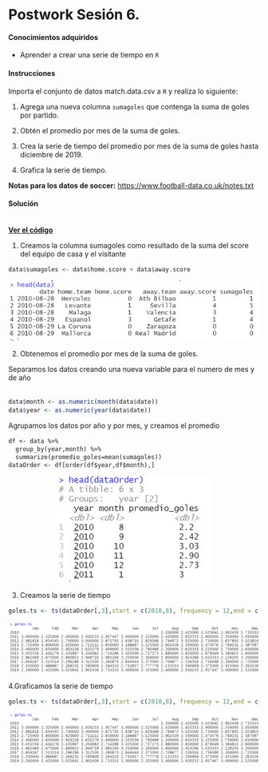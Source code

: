 # Postwork Sesión 6. 

#### Conocimientos adquiridos

- Aprender a crear una serie de tiempo en `R`

#### Instrucciones

Importa el conjunto de datos match.data.csv a `R` y realiza lo siguiente:

1. Agrega una nueva columna `sumagoles` que contenga la suma de goles por partido.

2. Obtén el promedio por mes de la suma de goles.

3. Crea la serie de tiempo del promedio por mes de la suma de goles hasta diciembre de 2019.

4. Grafica la serie de tiempo.

__Notas para los datos de soccer:__ https://www.football-data.co.uk/notes.txt

#### Solución
<br />
    <a href="Postwork06.R"><strong>Ver el código</strong></a>
    <br/>

1. Creamos la columna sumagoles como resultado de la suma del score del equipo de casa y el visitante 

```r
data$sumagoles <- data$home.score + data$away.score
```
<p align="center">
    <img src="https://github.com/arrazolahn/Eq16-Programacion-R-Santander-Bedu/blob/main/Postwork06/imagenes/img1.PNG">
</p>

2. Obtenemos el promedio por mes de la suma de goles.

Separamos los datos creando una nueva variable para el numero de mes y de año
```r

data$month <- as.numeric(month(data$date))
data$year <- as.numeric(year(data$date))
```

Agrupamos los datos por año y por mes, y creamos el promedio
```
df <- data %>% 
  group_by(year,month) %>%
  summarize(promedio_goles=mean(sumagoles))
dataOrder <- df[order(df$year,df$month),]
```

<p align="center">
    <img src="https://github.com/arrazolahn/Eq16-Programacion-R-Santander-Bedu/blob/main/Postwork06/imagenes/img2.PNG">
</p>

3. Creamos la serie de tiempo 

```r
goles.ts <- ts(dataOrder[,3],start = c(2010,8), frequency = 12,end = c(2019,12))
```

<p align="center">
    <img src="https://github.com/arrazolahn/Eq16-Programacion-R-Santander-Bedu/blob/main/Postwork06/imagenes/img3.PNG">
</p>

4.Graficamos la serie de tiempo

```r
goles.ts <- ts(dataOrder[,3],start = c(2010,8), frequency = 12,end = c(2019,12))
```
<p align="center">
    <img src="https://github.com/arrazolahn/Eq16-Programacion-R-Santander-Bedu/blob/main/Postwork06/imagenes/img3.PNG">
</p>
